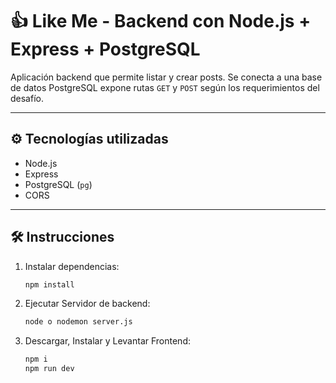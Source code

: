 # 👍 Like Me - Backend con Node.js + Express + PostgreSQL

Aplicación backend que permite listar y crear posts. 
Se conecta a una base de datos PostgreSQL
expone rutas `GET` y `POST` según los requerimientos del desafío.

---

## ⚙️ Tecnologías utilizadas

- Node.js
- Express
- PostgreSQL (`pg`)
- CORS

---

## 🛠️ Instrucciones

1. Instalar dependencias:
   ```bash
   npm install

2. Ejecutar Servidor de backend: 
    ```bash
    node o nodemon server.js

3. Descargar, Instalar y Levantar Frontend:
    ```bash
    npm i
    npm run dev